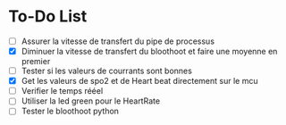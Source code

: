 # To-Do List

- [ ] Assurer la vitesse de transfert du pipe de processus
- [X] Diminuer la vitesse de transfert du bloothoot et faire une moyenne en premier
- [ ] Tester si les valeurs de courrants sont bonnes
- [X] Get les valeurs de spo2 et de Heart beat directement sur le mcu
- [ ] Verifier le temps rééel 
- [ ] Utiliser la led green pour le HeartRate
- [ ] Tester le bloothoot python